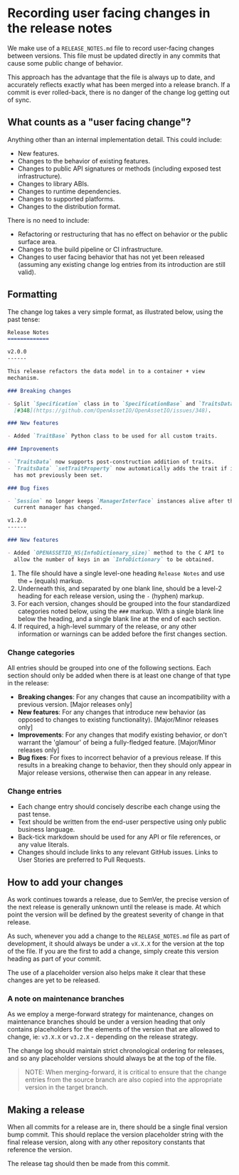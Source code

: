 # Recording user facing changes in the release notes

We make use of a `RELEASE_NOTES.md` file to record user-facing changes
between versions. This file must be updated directly in any commits that
cause some public change of behavior.

This approach has the advantage that the file is always up to date, and
accurately reflects exactly what has been merged into a release branch.
If a commit is ever rolled-back, there is no danger of the change log
getting out of sync.

## What counts as a "user facing change"?

Anything other than an internal implementation detail. This could
include:

- New features.
- Changes to the behavior of existing features.
- Changes to public API signatures or methods (including exposed test
  infrastructure).
- Changes to library ABIs.
- Changes to runtime dependencies.
- Changes to supported platforms.
- Changes to the distribution format.

There is no need to include:

- Refactoring or restructuring that has no effect on behavior or the
  public surface area.
- Changes to the build pipeline or CI infrastructure.
- Changes to user facing behavior that has not yet been released
  (assuming any existing change log entries from its introduction are
  still valid).

## Formatting

The change log takes a very simple format, as illustrated below, using
the past tense:

```markdown
Release Notes
=============

v2.0.0
------

This release refactors the data model in to a container + view
mechanism.

### Breaking changes

- Split `Specification` class in to `SpecificationBase` and `TraitsData`
  [#348](https://github.com/OpenAssetIO/OpenAssetIO/issues/348).

### New features

- Added `TraitBase` Python class to be used for all custom traits.

### Improvements

- `TraitsData` now supports post-construction addition of traits.
- `TraitsData` `setTraitProperty` now automatically adds the trait if it
  has mot previously been set.

### Bug fixes

- `Session` no longer keeps `ManagerInterface` instances alive after the
  current manager has changed.

v1.2.0
------

### New features

- Added `OPENASSETIO_NS(InfoDictionary_size)` method to the C API to
  allow the number of keys in an `InfoDictionary` to be obtained.
```

1. The file should have a single level-one heading `Release Notes` and
   use the `=` (equals) markup.
2. Underneath this, and separated by one blank line, should be a level-2
   heading for each release version, using the `-` (hyphen) markup.
3. For each version, changes should be grouped into the four
   standardized categories noted below, using the `###` markup. With a
   single blank line below the heading, and a single blank line at the
   end of each section.
4. If required, a high-level summary of the release, or any other
   information or warnings can be added before the first changes
   section.

### Change categories

All entries should be grouped into one of the following sections. Each
section should only be added when there is at least one change of that
type in the release:

- **Breaking changes**: For any changes that cause an incompatibility
  with a previous version. [Major releases only]
- **New features**: For any changes that introduce new behavior (as
  opposed to changes to existing functionality). [Major/Minor releases
  only]
- **Improvements**: For any changes that modify existing behavior, or
  don't warrant the 'glamour' of being a fully-fledged feature.
  [Major/Minor releases only]
- **Bug fixes**: For fixes to incorrect behavior of a previous release.
  If this results in a breaking change to behavior, then they should
  only appear in Major release versions, otherwise then can appear in
  any release.

### Change entries

- Each change entry should concisely describe each change using the past
  tense.
- Text should be written from the end-user perspective using only public
  business language.
- Back-tick markdown should be used for any API or file references, or
  any value literals.
- Changes should include links to any relevant GitHub issues. Links to
  User Stories are preferred to Pull Requests.

## How to add your changes

As work continues towards a release, due to SemVer, the precise version
of the next release is generally unknown until the release is made. At
which point the version will be defined by the greatest severity of
change in that release.

As such, whenever you add a change to the `RELEASE_NOTES.md` file as
part of development, it should always be under a `vX.X.X` for the
version at the top of the file. If you are the first to add a change,
simply create this version heading as part of your commit.

The use of a placeholder version also helps make it clear that these
changes are yet to be released.

### A note on maintenance branches

As we employ a merge-forward strategy for maintenance, changes on
maintenance branches should be under a version heading that only
contains placeholders for the elements of the version that are allowed
to change, ie: `v3.X.X` or `v3.2.X` - depending on the release strategy.

The change log should maintain strict chronological ordering for
releases, and so any placeholder versions should always be at the top of
the file.

> NOTE: When merging-forward, it is critical to ensure that the change
> entries from the source branch are also copied into the appropriate
> version in the target branch.

## Making a release

When all commits for a release are in, there should be a single final
version bump commit. This should replace the version placeholder string
with the final release version, along with any other repository
constants that reference the version.

The release tag should then be made from this commit.
